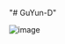 "# GuYun-D" 

![image](https://user-images.githubusercontent.com/77197374/174712026-765d52db-dfd4-4f3b-b1b7-eec8ea009377.png)
